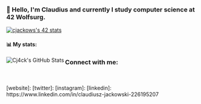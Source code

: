 ### 🌱 Hello, I'm Claudius and currently I study computer science at 42 Wolfsurg.

<a href="https://github.com/JaeSeoKim/badge42"><img src="https://badge42.vercel.app/api/v2/cl4r9mqmj014009l6t5iuw1n6/stats?cursusId=21&coalitionId=151" alt="cjackows's 42 stats" /></a>

#### 📊 My stats:

<img align="left" alt="Cj4ck's GitHub Stats" src="https://github-readme-stats.vercel.app/api?username=cj4ck&show_icons=true&hide_border=false&title_color=ff652f&icon_color=FFE400&bg_color=09131B&text_color=ffffff&border_color=0c1a25" />

### Connect with me:

<br />
<br />
[website]: 
[twitter]: 
[instagram]: 
[linkedin]: https://www.linkedin.com/in/claudiusz-jackowski-226195207
